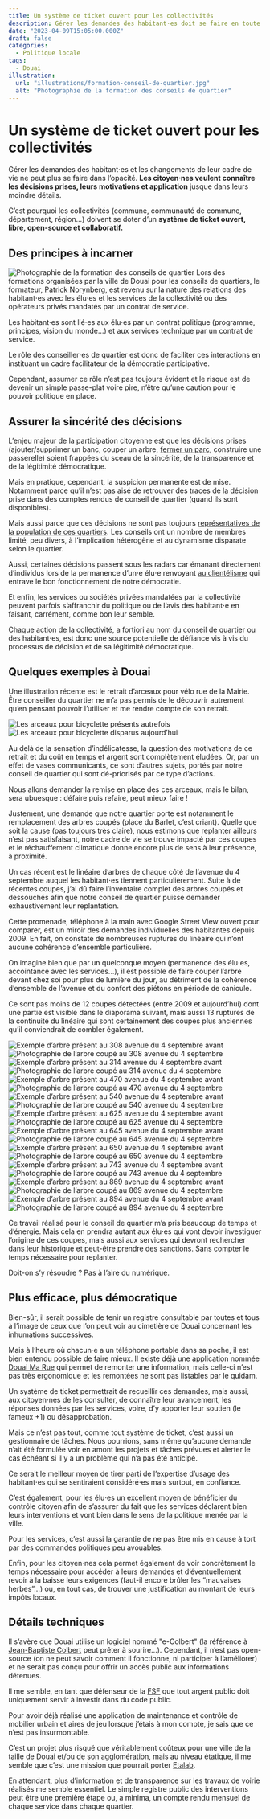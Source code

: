 ```yaml
---
title: Un système de ticket ouvert pour les collectivités
description: Gérer les demandes des habitant⋅es doit se faire en toute transparence et dans l’efficacité.
date: "2023-04-09T15:05:00.000Z"
draft: false
categories:
  - Politique locale
tags:
  - Douai
illustration:
  url: "illustrations/formation-conseil-de-quartier.jpg"
  alt: "Photographie de la formation des conseils de quartier"
---
```


# Un système de ticket ouvert pour les collectivités

Gérer les demandes des habitant⋅es et les changements de leur cadre de vie ne peut plus se faire dans l’opacité. **Les citoyen⋅nes veulent connaître les décisions prises, leurs motivations et application** jusque dans leurs moindre détails.

C’est pourquoi les collectivités (commune, communauté de commune, département, région...) doivent se doter d’un **système de ticket ouvert, libre, open-source et collaboratif.**

## Des principes à incarner

![Photographie de la formation des conseils de quartier](illustrations/formation-conseil-de-quartier.jpg "🖼➡️") Lors des formations organisées par la ville de Douai pour les conseils de quartiers, le formateur, [Patrick Norynberg](https://www.patricknorynberg.com/), est revenu sur la nature des relations des habitant⋅es avec les élu⋅es et les services de la collectivité ou des opérateurs privés mandatés par un contrat de service.

Les habitant⋅es sont lié⋅es aux élu⋅es par un contrat politique (programme, principes, vision du monde...) et aux services technique par un contrat de service.

Le rôle des conseiller⋅es de quartier est donc de faciliter ces interactions en instituant un cadre facilitateur de la démocratie participative.

Cependant, assumer ce rôle n’est pas toujours évident et le risque est de devenir un simple passe-plat voire pire, n’être qu’une caution pour le pouvoir politique en place.

## Assurer la sincérité des décisions

L’enjeu majeur de la participation citoyenne est que les décisions prises (ajouter/supprimer un banc, couper un arbre, [fermer un parc](/amenagement-de-la-ville-creons-les-possibles#controler-ou-rendre-possible), construire une passerelle) soient frappées du sceau de la sincérité, de la transparence et de la légitimité démocratique.

Mais en pratique, cependant, la suspicion permanente est de mise. Notamment parce qu’il n’est pas aisé de retrouver des traces de la décision prise dans des comptes rendus de conseil de quartier (quand ils sont disponibles).

Mais aussi parce que ces décisions ne sont pas toujours [représentatives de la population de ces quartiers](/democratie-participative-des-idees-pour-douai#dysfonctionnements). Les conseils ont un nombre de membres limité, peu divers, à l’implication hétérogène et au dynamisme disparate selon le quartier.

Aussi, certaines décisions passent sous les radars car émanant directement d’individus lors de la permanence d’un⋅e élu⋅e renvoyant [au clientélisme](./le-clientelisme-m-horripile) qui entrave le bon fonctionnement de notre démocratie.

Et enfin, les services ou sociétés privées mandatées par la collectivité peuvent parfois s’affranchir du politique ou de l’avis des habitant⋅e en faisant, carrément, comme bon leur semble.

Chaque action de la collectivité, a fortiori au nom du conseil de quartier ou des habitant⋅es, est donc une source potentielle de défiance vis à vis du processus de décision et de sa légitimité démocratique.

## Quelques exemples à Douai

Une illustration récente est le retrait d’arceaux pour vélo rue de la Mairie. Être conseiller du quartier ne m’a pas permis de le découvrir autrement qu’en pensant pouvoir l’utiliser et me rendre compte de son retrait.

![Les arceaux pour bicyclette présents autrefois](illustrations/rue-de-la-mairie-arceaux-velo.jpg)
![Les arceaux pour bicyclette disparus aujourd’hui](illustrations/arceaux-disparus-trous-rebouches.jpg)

Au delà de la sensation d’indélicatesse, la question des motivations de ce retrait et du coût en temps et argent sont complètement éludées. Or, par un effet de vases communicants, ce sont d’autres sujets, portés par notre conseil de quartier qui sont dé-priorisés par ce type d’actions.

Nous allons demander la remise en place des ces arceaux, mais le bilan, sera ubuesque : défaire puis refaire, peut mieux faire !

Justement, une demande que notre quartier porte est notamment le remplacement des arbres coupés (place du Barlet, c’est criant). Quelle que soit la cause (pas toujours très claire), nous estimons que replanter ailleurs n’est pas satisfaisant, notre cadre de vie se trouve impacté par ces coupes et le réchauffement climatique donne encore plus de sens à leur présence, à proximité.

Un cas récent est le linéaire d’arbres de chaque côté de l’avenue du 4 septembre auquel les habitant⋅es tiennent particulièrement. Suite à de récentes coupes, j’ai dû faire l’inventaire complet des arbres coupés et dessouchés afin que notre conseil de quartier puisse demander exhaustivement leur replantation.

Cette promenade, téléphone à la main avec Google Street View ouvert pour comparer, est un miroir des demandes individuelles des habitantes depuis 2009. En fait, on constate de nombreuses ruptures du linéaire qui n’ont aucune cohérence d’ensemble particulière.

On imagine bien que par un quelconque moyen (permanence des élu⋅es, accointance avec les services...), il est possible de faire couper l’arbre devant chez soi pour plus de lumière du jour, au détriment de la cohérence d’ensemble de l’avenue et du confort des piétons en période de canicule.

Ce sont pas moins de 12 coupes détectées (entre 2009 et aujourd’hui) dont une partie est visible dans le diaporama suivant, mais aussi 13 ruptures de la continuité du linéaire qui sont certainement des coupes plus anciennes qu’il conviendrait de combler également.

![Exemple d’arbre présent au 308 avenue du 4 septembre avant](illustrations/308-ave-4-septembre-douai-avant.jpg)
![Photographie de l’arbre coupé au 308 avenue du 4 septembre](illustrations/308-ave-4-septembre-douai-apres.jpg)
![Exemple d’arbre présent au 314 avenue du 4 septembre avant](illustrations/314-ave-4-septembre-douai-avant.jpg)
![Photographie de l’arbre coupé au 314 avenue du 4 septembre](illustrations/314-ave-4-septembre-douai-apres.jpg)
![Exemple d’arbre présent au 470 avenue du 4 septembre avant](illustrations/470-ave-4-septembre-douai-avant.jpg)
![Photographie de l’arbre coupé au 470 avenue du 4 septembre](illustrations/470-ave-4-septembre-douai-apres.jpg)
![Exemple d’arbre présent au 540 avenue du 4 septembre avant](illustrations/540-ave-4-septembre-douai-avant.jpg)
![Photographie de l’arbre coupé au 540 avenue du 4 septembre](illustrations/540-ave-4-septembre-douai-apres.jpg)
![Exemple d’arbre présent au 625 avenue du 4 septembre avant](illustrations/625-ave-4-septembre-douai-avant.jpg)
![Photographie de l’arbre coupé au 625 avenue du 4 septembre](illustrations/625-ave-4-septembre-douai-apres.jpg)
![Exemple d’arbre présent au 645 avenue du 4 septembre avant](illustrations/645-ave-4-septembre-douai-avant.jpg)
![Photographie de l’arbre coupé au 645 avenue du 4 septembre](illustrations/645-ave-4-septembre-douai-apres.jpg)
![Exemple d’arbre présent au 650 avenue du 4 septembre avant](illustrations/650-ave-4-septembre-douai-avant.jpg)
![Photographie de l’arbre coupé au 650 avenue du 4 septembre](illustrations/650-ave-4-septembre-douai-apres.jpg)
![Exemple d’arbre présent au 743 avenue du 4 septembre avant](illustrations/743-ave-4-septembre-douai-avant.jpg)
![Photographie de l’arbre coupé au 743 avenue du 4 septembre](illustrations/743-ave-4-septembre-douai-apres.jpg)
![Exemple d’arbre présent au 869 avenue du 4 septembre avant](illustrations/869-ave-4-septembre-douai-avant.jpg)
![Photographie de l’arbre coupé au 869 avenue du 4 septembre](illustrations/869-ave-4-septembre-douai-apres.jpg)
![Exemple d’arbre présent au 894 avenue du 4 septembre avant](illustrations/894-ave-4-septembre-douai-avant.jpg)
![Photographie de l’arbre coupé au 894 avenue du 4 septembre](illustrations/894-ave-4-septembre-douai-apres.jpg)

Ce travail réalisé pour le conseil de quartier m’a pris beaucoup de temps et d’énergie. Mais cela en prendra autant aux élu⋅es qui vont devoir investiguer l’origine de ces coupes, mais aussi aux services qui devront rechercher dans leur historique et peut-être prendre des sanctions. Sans compter le temps nécessaire pour replanter.

Doit-on s’y résoudre ? Pas à l’aire du numérique.

## Plus efficace, plus démocratique

Bien-sûr, il serait possible de tenir un registre consultable par toutes et tous à l’image de ceux que l’on peut voir au cimetière de Douai concernant les inhumations successives.

Mais à l’heure où chacun⋅e a un téléphone portable dans sa poche, il est bien entendu possible de faire mieux. Il existe déjà une application nommée [Douai Ma Rue](https://citoyen.ville-douai.fr/ma_rue_douai/) qui permet de remonter une information, mais celle-ci n’est pas très ergonomique et les remontées ne sont pas listables par le quidam.

Un système de ticket permettrait de recueillir ces demandes, mais aussi, aux citoyen⋅nes de les consulter, de connaître leur avancement, les réponses données par les services, voire, d’y apporter leur soutien (le fameux +1) ou désapprobation.

Mais ce n’est pas tout, comme tout système de ticket, c’est aussi un gestionnaire de tâches. Nous pourrions, sans même qu’aucune demande n’ait été formulée voir en amont les projets et tâches prévues et alerter le cas échéant si il y a un problème qui n’a pas été anticipé.

Ce serait le meilleur moyen de tirer parti de l’expertise d’usage des habitant⋅es qui se sentiraient considéré⋅es mais surtout, en confiance.

C’est également, pour les élu⋅es un excellent moyen de bénéficier du contrôle citoyen afin de s’assurer du fait que les services déclarent bien leurs interventions et vont bien dans le sens de la politique menée par la ville.

Pour les services, c’est aussi la garantie de ne pas être mis en cause à tort par des commandes politiques peu avouables.

Enfin, pour les citoyen⋅nes cela permet également de voir concrètement le temps nécessaire pour accéder à leurs demandes et d’éventuellement revoir à la baisse leurs exigences (faut-il encore brûler les “mauvaises herbes”...) ou, en tout cas, de trouver une justification au montant de leurs impôts locaux.

## Détails techniques

Il s’avère que Douai utilise un logiciel nommé "e-Colbert" (la référence à [Jean-Baptiste Colbert](https://fr.wikipedia.org/wiki/Jean-Baptiste_Colbert) peut prêter à sourire...). Cependant, il n’est pas open-source (on ne peut savoir comment il fonctionne, ni participer à l’améliorer) et ne serait pas conçu pour offrir un accès public aux informations détenues.

Il me semble, en tant que défenseur de la [FSF](https://www.fsf.org/) que tout argent public doit uniquement servir à investir dans du code public.

Pour avoir déjà réalisé une application de maintenance et contrôle de mobilier urbain et aires de jeu lorsque j’étais à mon compte, je sais que ce n’est pas insurmontable.

C’est un projet plus risqué que véritablement coûteux pour une ville de la taille de Douai et/ou de son agglomération, mais au niveau étatique, il me semble que c’est une mission que pourrait porter [Etalab](https://www.etalab.gouv.fr/).

En attendant, plus d’information et de transparence sur les travaux de voirie réalisés me semble essentiel. Le simple registre public des interventions peut être une première étape ou, a minima, un compte rendu mensuel de chaque service dans chaque quartier.
